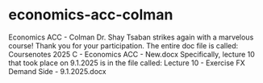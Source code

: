 # economics-acc-colman
Economics ACC - Colman
Dr. Shay Tsaban strikes again with a marvelous course!
Thank you for your participation.
The entire doc file is called: Coursenotes 2025 C - Economics ACC - New.docx
Specifically, lecture 10 that took place on 9.1.2025 is in the file called: Lecture 10 - Exercise FX Demand Side - 9.1.2025.docx
